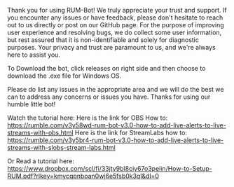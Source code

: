 Thank you for using RUM-Bot! We truly appreciate your trust and support. If you encounter any issues or have feedback, please don't hesitate to reach out to us directly or post on our GitHub page. For the purpose of improving user experience and resolving bugs, we do collect some user information, but rest assured that it is non-identifiable and solely for diagnostic purposes. Your privacy and trust are paramount to us, and we're always here to assist you.

To Download the bot, click releases on right side and then choose to download the .exe file for Windows OS.

Please do list any issues in the appropriate area and we will do the best we can to address any concerns or issues you have. Thanks for using our humble little bot!

Watch the tutorial here: 
Here is the link for OBS How to: https://rumble.com/v3y58wd-rum-bot-v3.0-how-to-add-live-alerts-to-live-streams-with-obs.html
Here is the link for StreamLabs how to: https://rumble.com/v3y5br4-rum-bot-v3.0-how-to-add-live-alerts-to-live-streams-with-slobs-stream-labs.html

Or Read a tutorial here: https://www.dropbox.com/scl/fi/33jty9bl8ciy67o3peiin/How-to-Setup-RUM.pdf?rlkey=kmycqpnboan0wj6e5fsb0k3ql&dl=0
